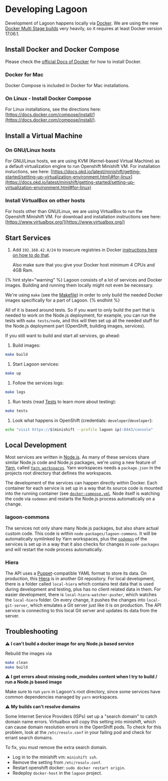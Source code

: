# Developing Lagoon

Development of Lagoon happens locally via [Docker](https://docs.docker.com/get-docker/). We are using the new [Docker Multi Stage builds](https://docs.docker.com/engine/userguide/eng-image/multistage-build/) very heavily, so it requires at least Docker version 17.06.1.

## Install Docker and Docker Compose

Please check the [official Docs of Docker](https://docs.docker.com/engine/installation/) for how to install Docker.

### Docker for Mac

Docker Compose is included in Docker for Mac installations.

### On Linux - Install Docker Compose

For Linux installations, see the directions here: [https://docs.docker.com/compose/install/](https://docs.docker.com/compose/install/).

## Install a Virtual Machine

### On GNU/Linux hosts

For GNU/Linux hosts, we are using KVM \(Kernel-based Virtual Machine\) as a default virtualization engine to run Openshift Minishift VM. For installation instuctions, see here: [https://docs.okd.io/latest/minishift/getting-started/setting-up-virtualization-environment.html\#for-linux](https://docs.okd.io/latest/minishift/getting-started/setting-up-virtualization-environment.html#for-linux)

### Install VirtualBox on other hosts

For hosts other than GNU/Linux, we are using VirtualBox to run the Openshift Minishift VM. For download and installation instructions see here: [https://www.virtualbox.org/](https://www.virtualbox.org/)

## Start Services

1. Add `192.168.42.0/24` to insecure registries in Docker [instructions here on how to do that](https://docs.docker.com/registry/insecure/).

   Also make sure that you give your Docker host minimum 4 CPUs and 4GB Ram.

{% hint style="warning" %}
Lagoon consists of a lot of services and Docker images. Building and running them locally might not even be necessary.

We're using `make` \(see the [Makefile](https://github.com/amazeeio/lagoon/blob/master/Makefile)\) in order to only build the needed Docker images specifically for a part of Lagoon.
{% endhint %}

All of it is based around tests. So if you want to only build the part that is needed to work on the Node.js deployment, for example, you can run the tests with `make tests/node`, and this will then set up all the needed stuff for the Node.js deployment part \(OpenShift, building images, services\).

If you still want to build and start all services, go ahead:

1. Build images:

```bash
make build
```

1. Start Lagoon services:

```bash
make up
```

1. Follow the services logs:

```bash
make logs
```

1. Run tests \(read [Tests](tests.md) to learn more about testing\):

```bash
make tests
```

1. Look what happens in OpenShift \(credentials: `developer`/`developer`\):

```bash
echo "visit https://$(minishift --profile lagoon ip):8443/console"
```

## Local Development

Most services are written in [Node.js](https://nodejs.org/en/docs/). As many of these services share similar Node.js code and Node.js packages, we're using a new feature of [Yarn](https://yarnpkg.com/en/docs), called [`Yarn workspaces`](https://yarnpkg.com/en/docs/workspaces). Yarn workspaces needs a `package.json` in the projects root directory that defines the workspaces.

The development of the services can happen directly within Docker. Each container for each service is set up in a way that its source code is mounted into the running container \(see [`docker-compose.yml`](../using-lagoon/docker-compose-yml.md). Node itself is watching the code via `nodemon` and restarts the Node.js process automatically on a change.

### lagoon-commons

The services not only share many Node.js packages, but also share actual custom code. This code is within `node-packages/lagoon-commons`. It will be automatically symlinked by Yarn workspaces, plus the [`nodemon`](https://www.npmjs.com/package/nodemon) of the services is set up in a way that it also checks for changes in `node-packages` and will restart the node process automatically.

### Hiera

The API uses a [Puppet](https://puppet.com/docs/puppet/latest/puppet_index.html)-compatible YAML format to store its data. On production, this [Hiera](https://puppet.com/docs/puppet/latest/hiera.html) is in another Git repository. For local development, there is a folder called `local-hiera` which contains test data that is used during development and testing, plus has no client related data in them. For easier development, there is `local-hiera-watcher-pusher`, which watches the `local-hiera` folder. On every change, it pushes the changes into `local-git-server`, which emulates a Git server just like it is on production. The API service is connecting to this local Git server and updates its data from the server.

## Troubleshooting

⚠ **I can't build a docker image for any Node.js based service**

Rebuild the images via

```bash
make clean
make build
```

⚠ **I get errors about missing node\_modules content when I try to build / run a Node.js based image**

Make sure to run `yarn` in Lagoon's root directory, since some services have common dependencies managed by `yarn` workspaces.

⚠ **My builds can't resolve domains**

Some Internet Service Providers \(ISPs\) set up a "search domain" to catch domain name errors. Virtualbox will copy this setting into minishift, which can cause domain resolution errors in the OpenShift pods. To check for this problem, look at the `/etc/resolv.conf` in your failing pod and check for errant search domains.

To fix, you must remove the extra search domain.

* Log in to the minishift vm: `minishift ssh`.
* Remove the setting from `/etc/resolv.conf`.
* Restart openshift docker: `sudo docker restart origin`.
* Redeploy `docker-host` in the `lagoon` project.

